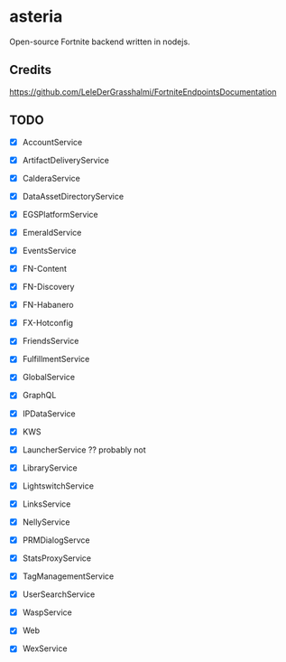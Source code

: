 # asteria
Open-source Fortnite backend written in nodejs.
## Credits
https://github.com/LeleDerGrasshalmi/FortniteEndpointsDocumentation 
## TODO
- [x] AccountService
- [x] ArtifactDeliveryService
- [x] CalderaService
- [x] DataAssetDirectoryService
- [x] EGSPlatformService
- [x] EmeraldService
- [x] EventsService
- [x] FN-Content
- [x] FN-Discovery
- [x] FN-Habanero
- [x] FX-Hotconfig
- [x] FriendsService
- [x] FulfillmentService
- [x] GlobalService
- [x] GraphQL
- [x] IPDataService
- [x] KWS
- [x] LauncherService ?? probably not
- [x] LibraryService
- [x] LightswitchService
- [x] LinksService
- [x] NellyService
- [x] PRMDialogServce
- [x] StatsProxyService
- [x] TagManagementService
- [x] UserSearchService
- [x] WaspService
- [x] Web
- [x] WexService

